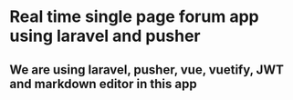 # Real time single page forum app using laravel and pusher

## We are using laravel, pusher, vue, vuetify, JWT and markdown editor in this app